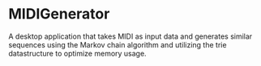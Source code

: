 # MIDIGenerator

A desktop application that takes MIDI as input data and generates similar sequences using the Markov chain algorithm and utilizing the trie datastructure to optimize memory usage.